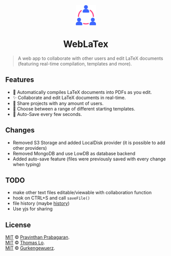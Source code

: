 <p align="center">
  <a href="https://cooperatex.me">
    <img src="src/favicon.png" alt="CooperaTeX" width="12.5%" height="12.5%" />
  </a>
</p>

<h1 align="center">
  WebLaTex
</h1>

> A web app to collaborate with other users and edit LaTeX documents (featuring real-time compilation, templates and more).

## Features

- 📜 Automatically compiles LaTeX documents into PDFs as you edit.
- ✨ Collaborate and edit LaTeX documents in real-time.
- 🤝 Share projects with any amount of users.
- 📝 Choose between a range of different starting templates.
- 💾 Auto-Save every few seconds.

## Changes

- Removed S3 Storage and added LocalDisk provider (it is possible to add other providers)
- Removed MongoDB and use LowDB as database backend
- Added auto-save feature (files were previously saved with every change when typing)


## TODO

- make other text files editable/viewable with collaboration function
- hook on CTRL+S and call `saveFile()`
- file history (maybe [history](https://www.npmjs.com/package/history))
- Use yjs for sharing
## License

[MIT](./LICENSE) &copy; [Pravinthan Prabagaran](https://pravinthan.com).  
[MIT](./LICENSE) &copy; [Thomas Lo](https://github.com/tommy-lo).  
[MIT](./LICENSE) &copy; [Gurkengewuerz](https://www.gurkengewuerz.de/).  
